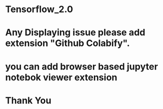 #  Tensorflow_2.0

#  Any Displaying issue please add extension "Github Colabify". 

#  you can add browser based jupyter notebok viewer extension 

#  Thank You
